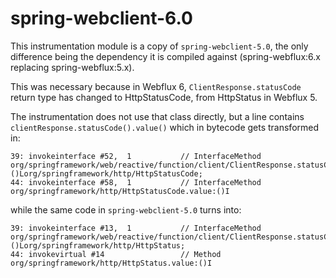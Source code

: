 # spring-webclient-6.0

This instrumentation module is a copy of `spring-webclient-5.0`, the only difference being the dependency it is compiled against (spring-webflux:6.x replacing spring-webflux:5.x).

This was necessary because in Webflux 6, `ClientResponse.statusCode` return type has changed to HttpStatusCode, from HttpStatus in Webflux 5.

The instrumentation does not use that class directly, but a line contains `clientResponse.statusCode().value()` which in bytecode gets transformed in:

    39: invokeinterface #52,  1           // InterfaceMethod org/springframework/web/reactive/function/client/ClientResponse.statusCode:()Lorg/springframework/http/HttpStatusCode;
    44: invokeinterface #58,  1           // InterfaceMethod org/springframework/http/HttpStatusCode.value:()I

while the same code in `spring-webclient-5.0` turns into:

    39: invokeinterface #13,  1           // InterfaceMethod org/springframework/web/reactive/function/client/ClientResponse.statusCode:()Lorg/springframework/http/HttpStatus;
    44: invokevirtual #14                 // Method org/springframework/http/HttpStatus.value:()I